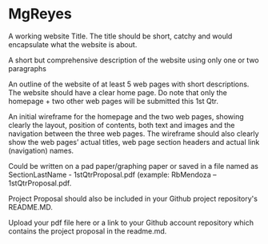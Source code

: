 # MgReyes

A working website Title. The title should be short, catchy and would encapsulate what the website is about.

A short but comprehensive description of the website using only one or two paragraphs

An outline of the website of at least 5 web pages with short descriptions.  The website should have a clear home page. Do note that only the homepage + two other web pages will be submitted this 1st Qtr.

An initial wireframe for the homepage and the two web pages, showing clearly the layout, position of contents, both text and images and the navigation between the three web pages.  The wireframe should also clearly show the web pages’ actual titles, web page section headers and actual link (navigation) names.

Could be written on a pad paper/graphing paper or saved in a file named as SectionLastName - 1stQtrProposal.pdf (example: RbMendoza – 1stQtrProposal.pdf.

Project Proposal should also be included in your Github project repository's README.MD.  

Upload your pdf file here or a link to your Github account repository which contains the project proposal in the readme.md.
